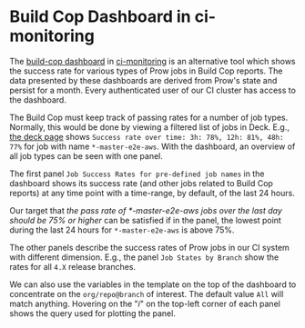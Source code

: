# Build Cop Dashboard in ci-monitoring

The [build-cop dashboard](https://grafana-route-ci-grafana.apps.ci.l2s4.p1.openshiftapps.com/d/6829209d59479d48073d09725ce807fa/build-cop-dashboard?orgId=1) in [ci-monitoring](README.md) is an alternative tool which shows the success rate for various types of Prow jobs in Build Cop reports. The data presented by these dashboards are derived from Prow's state and persist for a month. Every authenticated user of our CI cluster has access to the dashboard.

The Build Cop must keep track of passing rates for a number of job types. Normally, this would be done by viewing a filtered list of jobs in Deck. E.g., [the deck page](https://prow.ci.openshift.org/?job=*-master-e2e-aws) shows `Success rate over time: 3h: 78%, 12h: 81%, 48h: 77%` for job with name `*-master-e2e-aws`. With the dashboard, an overview of all job types can be seen with one panel.

The first panel `Job Success Rates for pre-defined job names` in the dashboard shows its success rate (and other jobs related to Build Cop reports) at any time point with a time-range, by default, of the last 24 hours.

Our target that _the pass rate of *-master-e2e-aws jobs over the last day should be 75% or higher_ can be satisfied if in the panel, the lowest point during the last 24 hours for `*-master-e2e-aws` is above 75%.

The other panels describe the success rates of Prow jobs in our CI system with different dimension. E.g., the panel `Job States by Branch` show the rates for all `4.X` release branches.

We can also use the variables in the template on the top of the dashboard to concentrate on the `org/repo@branch` of interest. The default value `All` will match anything. Hovering on the "_i_" on the top-left corner of each panel shows the query used for plotting the panel.

